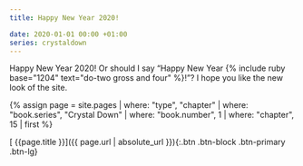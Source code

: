 ```yaml
---
title: Happy New Year 2020!

date: 2020-01-01 00:00 +01:00
series: crystaldown
---
```

Happy New Year 2020! Or should I say
“Happy New Year {% include ruby base="1204" text="do-two gross and four" %}!”?
I hope you like the new look of the site.

{% assign page = site.pages
  | where: "type", "chapter"
  | where: "book.series", "Crystal Down"
  | where: "book.number", 1
  | where: "chapter", 15
  | first %}

[ {{page.title }}]({{ page.url | absolute_url }}){:.btn .btn-block .btn-primary .btn-lg}
<!--more-->
